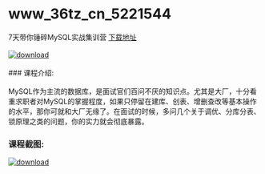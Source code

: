 # www_36tz_cn_5221544
7天带你锤碎MySQL实战集训营
[下载地址](http://www.36tz.cn/article/5221544 "下载地址")
<br/></br>[![download](http://36tz.cn/muke_img/2021_11_1-14-300x144.png "下载地址")](http://www.36tz.cn/article/5221544 "下载地址")
<br/></br>### 课程介绍:<br/></br>MySQL作为主流的数据库，是面试官们百问不厌的知识点。尤其是大厂，十分看重求职者对MySQL的掌握程度，如果只停留在建库、创表、增删查改等基本操作的水平，那你可就和大厂无缘了。在面试的时候，多问几个关于调优、分库分表、锁原理之类的问题，你的实力就会彻底暴露。

### 课程截图:
[![download](http://36tz.cn/muke_img/2021_11_2-13.png "下载地址")](http://www.36tz.cn/article/5221544 "下载地址")

